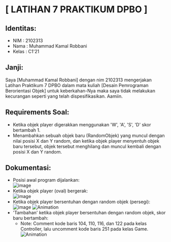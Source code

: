 # [ LATIHAN 7 PRAKTIKUM DPBO ]

## Identitas:
- NIM   : 2102313
- Nama  : Muhammad Kamal Robbani
- Kelas : C1'21

## Janji:
Saya [Muhammad Kamal Robbani] dengan nim 2102313 mengerjakan Latihan Praktikum 7 DPBO dalam mata kuliah 
[Desain Pemrograman Berorientasi Objek] untuk keberkahan-Nya maka saya tidak melakukan 
kecurangan seperti yang telah dispesifikasikan. Aamiin.

## Requirements Soal:
- Ketika objek player digerakkan menggunakan 'W', 'A', 'S', 'D' skor bertambah 1.
- Menambahkan sebuah objek baru (RandomObjek) yang muncul dengan nilai posisi X dan Y random, dan ketika objek player menyentuh objek baru tersebut, objek tersebut menghilang dan muncul kembali dengan posisi X dan Y random.
  
## Dokumentasi:
- Posisi awal program dijalankan:<br>
![image](https://user-images.githubusercontent.com/101335350/233257062-81f472f9-4c58-48b1-8129-69724eb013de.png)
- Ketika objek player (oval) bergerak:<br>
![image](https://user-images.githubusercontent.com/101335350/233257113-18085ea5-4e54-4927-8c89-c3e6a336349e.png)
- Ketika objek player bersentuhan dengan random objek (persegi):<br>
![image](https://user-images.githubusercontent.com/101335350/233257182-74f21557-9be2-4fc3-9025-0c6a7aeaad6f.png)
![Animation](https://user-images.githubusercontent.com/101335350/233258472-b30687fd-1d4a-4f4f-9a98-f47909d03718.gif)
- 'Tambahan' ketika objek player bersentuhan dengan random objek, skor baru bertambah:<br>
  - Note: Comment kode baris 104, 110, 116, dan 122 pada kelas Controller, lalu uncomment kode baris 251 pada kelas Game.
  ![Animation](https://user-images.githubusercontent.com/101335350/233258005-b90d18db-1b34-4f14-8581-3d81ea2d29d1.gif)
